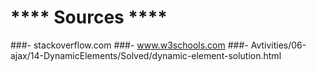  #  **** Sources ****
   
   
###- stackoverflow.com
###- www.w3schools.com
###- Avtivities/06-ajax/14-DynamicElements/Solved/dynamic-element-solution.html


